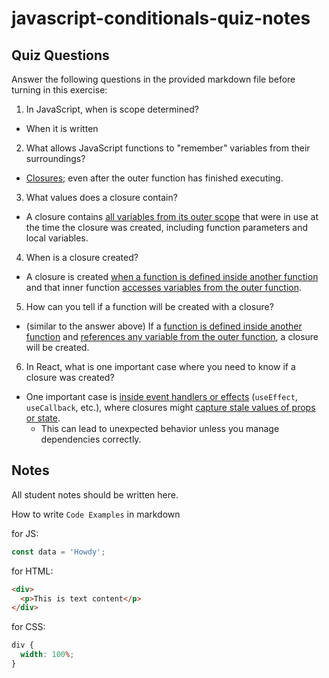 # javascript-conditionals-quiz-notes

## Quiz Questions

Answer the following questions in the provided markdown file before turning in this exercise:

1. In JavaScript, when is scope determined?

- When it is written

2. What allows JavaScript functions to "remember" variables from their surroundings?

- <ins>Closures</ins>; even after the outer function has finished executing.

3. What values does a closure contain?

- A closure contains <ins>all variables from its outer scope</ins> that were in use at the time the closure was created, including function parameters and local variables.

4. When is a closure created?

- A closure is created <ins>when a function is defined inside another function</ins> and that inner function <ins>accesses variables from the outer function</ins>.

5. How can you tell if a function will be created with a closure?

- (similar to the answer above) If a <ins>function is defined inside another function</ins> and <ins>references any variable from the outer function</ins>, a closure will be created.

6. In React, what is one important case where you need to know if a closure was created?

- One important case is <ins>inside event handlers or effects</ins> (`useEffect`, `useCallback`, etc.), where closures might <ins>capture stale values of props or state</ins>.
  - This can lead to unexpected behavior unless you manage dependencies correctly.

## Notes

All student notes should be written here.

How to write `Code Examples` in markdown

for JS:

```javascript
const data = 'Howdy';
```

for HTML:

```html
<div>
  <p>This is text content</p>
</div>
```

for CSS:

```css
div {
  width: 100%;
}
```
